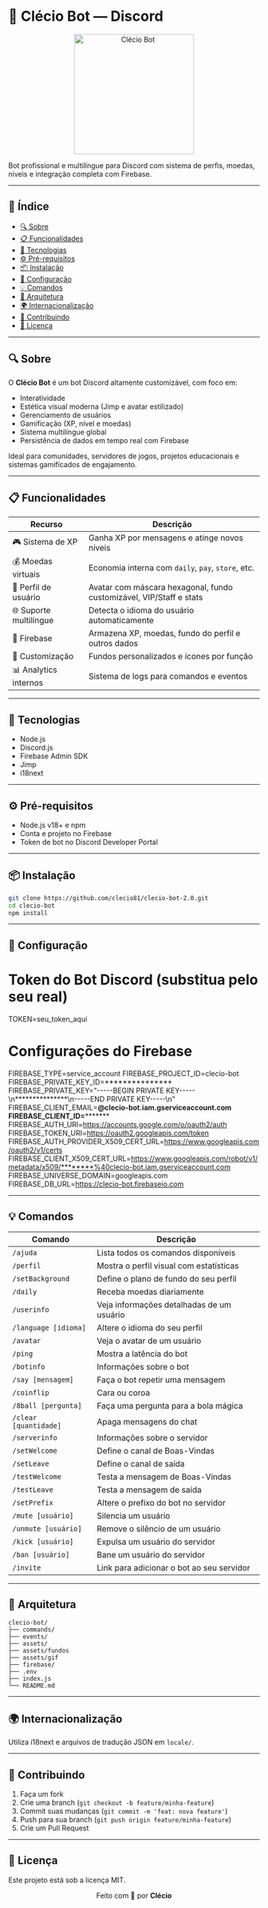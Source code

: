 # 🤖 Clécio Bot — Discord

<p align="center">
  <img src="./assets/gif/clecio-icon-gif.gif" alt="Clécio Bot" width="240"/>
</p>

Bot profissional e multilíngue para Discord com sistema de perfis, moedas, níveis e integração completa com Firebase.

---

## 📌 Índice

- [🔍 Sobre](#-sobre)
- [📋 Funcionalidades](#-funcionalidades)
- [🚀 Tecnologias](#-tecnologias)
- [⚙️ Pré-requisitos](#️-pré-requisitos)
- [📦 Instalação](#-instalação)
- [🔧 Configuração](#-configuração)
- [💡 Comandos](#-comandos)
- [📐 Arquitetura](#-arquitetura)
- [🌍 Internacionalização](#-internacionalização)
- [🤝 Contribuindo](#-contribuindo)
- [📄 Licença](#-licença)

---

## 🔍 Sobre

O **Clécio Bot** é um bot Discord altamente customizável, com foco em:
- Interatividade
- Estética visual moderna (Jimp e avatar estilizado)
- Gerenciamento de usuários
- Gamificação (XP, nível e moedas)
- Sistema multilíngue global
- Persistência de dados em tempo real com Firebase

Ideal para comunidades, servidores de jogos, projetos educacionais e sistemas gamificados de engajamento.

---

## 📋 Funcionalidades

| Recurso                | Descrição                                                                 |
|------------------------|---------------------------------------------------------------------------|
| 🎮 Sistema de XP        | Ganha XP por mensagens e atinge novos níveis                             |
| 💰 Moedas virtuais      | Economia interna com `daily`, `pay`, `store`, etc.                       |
| 🧍 Perfil de usuário    | Avatar com máscara hexagonal, fundo customizável, VIP/Staff e stats      |
| 🌐 Suporte multilíngue | Detecta o idioma do usuário automaticamente                              |
| 💾 Firebase            | Armazena XP, moedas, fundo do perfil e outros dados                      |
| 🎨 Customização         | Fundos personalizados e ícones por função                                |
| 📊 Analytics internos   | Sistema de logs para comandos e eventos                                 |

---

## 🚀 Tecnologias

- Node.js
- Discord.js
- Firebase Admin SDK
- Jimp
- i18next

---

## ⚙️ Pré-requisitos

- Node.js v18+ e npm
- Conta e projeto no Firebase
- Token de bot no Discord Developer Portal

---

## 📦 Instalação

```bash
git clone https://github.com/clecio81/clecio-bot-2.0.git
cd clecio-bot
npm install
```

---

## 🔧 Configuração
# Token do Bot Discord (substitua pelo seu real)
TOKEN=seu_token_aqui

# Configurações do Firebase
FIREBASE_TYPE=service_account
FIREBASE_PROJECT_ID=clecio-bot
FIREBASE_PRIVATE_KEY_ID=***************
FIREBASE_PRIVATE_KEY="-----BEGIN PRIVATE KEY-----\\n***************\\n-----END PRIVATE KEY-----\\n"
FIREBASE_CLIENT_EMAIL=********@clecio-bot.iam.gserviceaccount.com
FIREBASE_CLIENT_ID=***************
FIREBASE_AUTH_URI=https://accounts.google.com/o/oauth2/auth
FIREBASE_TOKEN_URI=https://oauth2.googleapis.com/token
FIREBASE_AUTH_PROVIDER_X509_CERT_URL=https://www.googleapis.com/oauth2/v1/certs
FIREBASE_CLIENT_X509_CERT_URL=https://www.googleapis.com/robot/v1/metadata/x509/********%40clecio-bot.iam.gserviceaccount.com
FIREBASE_UNIVERSE_DOMAIN=googleapis.com
FIREBASE_DB_URL=https://clecio-bot.firebaseio.com

---

## 💡 Comandos

| Comando               | Descrição                                 |
| --------------------- | ----------------------------------------- |
| `/ajuda`              | Lista todos os comandos disponíveis       |
| `/perfil`             | Mostra o perfil visual com estatísticas   |
| `/setBackground`      | Define o plano de fundo do seu perfil     |
| `/daily`              | Receba moedas diariamente                 |
| `/userinfo`           | Veja informações detalhadas de um usuário |
| `/language [idioma]`  | Altere o idioma do seu perfil             |
| `/avatar`             | Veja o avatar de um usuário               |
| `/ping`               | Mostra a latência do bot                  |
| `/botinfo`            | Informações sobre o bot                   |
| `/say [mensagem]`     | Faça o bot repetir uma mensagem           |
| `/coinflip`           | Cara ou coroa                             |
| `/8ball [pergunta]`   | Faça uma pergunta para a bola mágica      |
| `/clear [quantidade]` | Apaga mensagens do chat                   |
| `/serverinfo`         | Informações sobre o servidor              |
| `/setWelcome`         | Define o canal de Boas-Vindas             |
| `/setLeave`           | Define o canal de saída                   |
| `/testWelcome`        | Testa a mensagem de Boas-Vindas           |
| `/testLeave`          | Testa a mensagem de saída                 |
| `/setPrefix`          | Altere o prefixo do bot no servidor       |
| `/mute [usuário]`     | Silencia um usuário                       |
| `/unmute [usuário]`   | Remove o silêncio de um usuário           |
| `/kick [usuário]`     | Expulsa um usuário do servidor            |
| `/ban [usuário]`      | Bane um usuário do servidor               |
| `/invite`             | Link para adicionar o bot ao seu servidor |

---

## 📐 Arquitetura

```
clecio-bot/
├── commands/
├── events/
├── assets/
├── assets/fundos
├── assets/gif
├── firebase/
├── .env
├── index.js
└── README.md
```

---

## 🌍 Internacionalização

Utiliza i18next e arquivos de tradução JSON em `locale/`.

---

## 🤝 Contribuindo

1. Faça um fork
2. Crie uma branch (`git checkout -b feature/minha-feature`)
3. Commit suas mudanças (`git commit -m 'feat: nova feature'`)
4. Push para sua branch (`git push origin feature/minha-feature`)
5. Crie um Pull Request

---

## 📄 Licença

Este projeto está sob a licença MIT.

<p align="center">
  Feito com 💙 por <strong>Clécio</strong>
</p>
